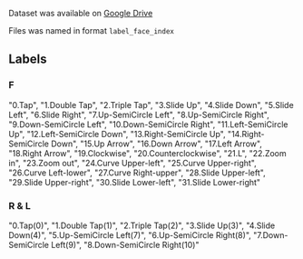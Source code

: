 Dataset was available on [Google Drive](https://drive.google.com/drive/folders/1xisYMozyvnfNudMXd-JlNMPfj43MRRQ8?usp=sharing)

Files was named in format `label_face_index`

## Labels

### F

"0.Tap", "1.Double Tap", "2.Triple Tap", 
 "3.Slide Up", "4.Slide Down", "5.Slide Left", "6.Slide Right", 
 "7.Up-SemiCircle Left", "8.Up-SemiCircle Right", "9.Down-SemiCircle Left", "10.Down-SemiCircle Right", 
 "11.Left-SemiCircle Up", "12.Left-SemiCircle Down", "13.Right-SemiCircle Up", "14.Right-SemiCircle Down", 
 "15.Up Arrow", "16.Down Arrow", "17.Left Arrow", "18.Right Arrow", 
 "19.Clockwise", "20.Counterclockwise",
 "21.L", "22.Zoom in", "23.Zoom out", 
 "24.Curve Upper-left", "25.Curve Upper-right", "26.Curve Left-lower", "27.Curve Right-upper",
 "28.Slide Upper-left", "29.Slide Upper-right", "30.Slide Lower-left", "31.Slide Lower-right"

### R & L

"0.Tap(0)", "1.Double Tap(1)", "2.Triple Tap(2)", "3.Slide Up(3)", "4.Slide Down(4)", 
"5.Up-SemiCircle Left(7)", "6.Up-SemiCircle Right(8)", "7.Down-SemiCircle Left(9)", "8.Down-SemiCircle Right(10)"
